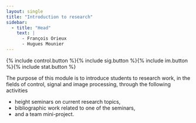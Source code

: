 ```yaml
---
layout: single
title: "Introduction to research"
sidebar:
  - title: "Head"
    text: |
      - François Orieux
      - Hugues Mounier
---
```


{% include control.button %}{% include sig.button %}{% include im.button %}{% include stat.button %}

The purpose of this module is to introduce students to research work, in the
fields of control, signal and image processing, through the following activities

- height seminars on current research topics,
- bibliographic work related to one of the seminars,
- and a team mini-project.
